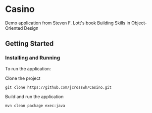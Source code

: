 # Casino

Demo application from Steven F. Lott's book Building Skills in Object-Oriented Design

## Getting Started

### Installing and Running

To run the application:

Clone the project
```
git clone https://github.com/jcrosswh/Casino.git
```
Build and run the application
```
mvn clean package exec:java
```
